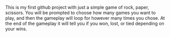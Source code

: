 This is my first github project with just a simple game of rock, paper, scissors. 
You will be prompted to choose how many games you want to play, and then the gameplay will loop for however many times you chose.
At the end of the gameplay it will tell you if you won, lost, or tied depending on your wins.
